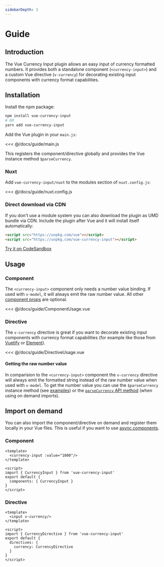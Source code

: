 ```yaml
---
sidebarDepth: 3
---
```


# Guide

## Introduction
The Vue Currency Input plugin allows an easy input of currency formatted numbers. 
It provides both a standalone component (`<currency-input>`) and a custom Vue directive (`v-currency`) for decorating existing input components with currency format capabilities.

## Installation
Install the npm package:
``` bash
npm install vue-currency-input 
# OR 
yarn add vue-currency-input
```

Add the Vue plugin in your `main.js`:

<<< @/docs/guide/main.js

This registers the component/directive globally and provides the Vue instance method `$parseCurrency`.

### Nuxt
Add `vue-currency-input/nuxt` to the modules section of `nuxt.config.js`:

<<< @/docs/guide/nuxt.config.js

### Direct download via CDN
If you don't use a module system you can also download the plugin as UMD bundle via CDN. 
Include the plugin after Vue and it will install itself automatically:

```html
<script src="https://unpkg.com/vue"></script>
<script src="https://unpkg.com/vue-currency-input"></script>
```

[Try it on CodeSandbox](https://codesandbox.io/s/vue-currency-input-direct-browser-usage-yjtci?fontsize=14)

## Usage
### Component
The `<currency-input>` component only needs a number value binding. If used with `v-model`, it will always emit the raw number value. All other [component props](/config) are optional.

<<< @/docs/guide/ComponentUsage.vue

### Directive
The `v-currency` directive is great if you want to decorate existing input components with currency format capabilities (for example like those from [Vuetify](https://vuetifyjs.com/en/components/text-fields) or [Element](https://element.eleme.io/#/en-US/component/input)).

<<< @/docs/guide/DirectiveUsage.vue

#### Getting the raw number value
In comparision to the `<currency-input>` component the `v-currency` directive will always emit the formatted string instead of the raw number value when used with `v-model`. 
To get the number value you can use the `$parseCurrency` instance method (see [examples](/examples/#raw-number-value-with-directive)) or the [`parseCurrency` API method](/api#parsecurrency-formattedvalue-locale-currency) (when using on demand imports).

## Import on demand
You can also import the component/directive on demand and register them locally in your Vue files. 
This is useful if you want to use [async components](https://vuejs.org/v2/guide/components-dynamic-async.html#Async-Components).

### Component
```vue
<template>
  <currency-input :value="1000"/>
</template>

<script>
import { CurrencyInput } from 'vue-currency-input'
export default {
  components: { CurrencyInput }
}
</script>
```

### Directive
```vue
<template>
  <input v-currency/>
</template>

<script>
import { CurrencyDirective } from 'vue-currency-input'
export default {
  directives: {
    currency: CurrencyDirective
  }
}
</script>

```
